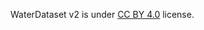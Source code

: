 WaterDataset v2 is under [CC BY 4.0](https://creativecommons.org/licenses/by/4.0/legalcode) license.
